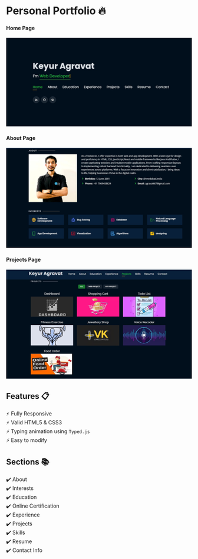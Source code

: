 # Personal Portfolio 🔥

#### Home Page
<img src="website_images/home.jpg" width="900">


#### About Page
<img src="website_images/about.jpg" width="900">


#### Projects Page
<img src="website_images/project.jpg" width="900">
  



## Features 📋
⚡️ Fully Responsive\
⚡️ Valid HTML5 & CSS3\
⚡️ Typing animation using `Typed.js`\
⚡️ Easy to modify



## Sections 📚
✔️ About\
✔️ Interests\
✔️ Education\
✔️ Online Certification\
✔️ Experience\
✔️ Projects \
✔️ Skills \
✔️ Resume\
✔️ Contact Info


